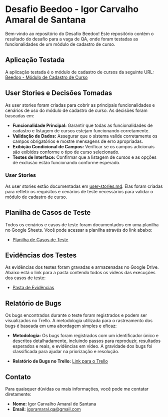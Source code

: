 # Desafio Beedoo - Igor Carvalho Amaral de Santana

Bem-vindo ao repositório do Desafio Beedoo! Este repositório contém o resultado do desafio para a vaga de QA, onde foram testadas as funcionalidades de um módulo de cadastro de curso.

## Aplicação Testada

A aplicação testada é o módulo de cadastro de cursos da seguinte URL: [Beedoo - Módulo de Cadastro de Curso](https://creative-sherbet-a51eac.netlify.app/)

## User Stories e Decisões Tomadas

As user stories foram criadas para cobrir as principais funcionalidades e cenários de uso do módulo de cadastro de curso. As decisões foram baseadas em:

- **Funcionalidade Principal:** Garantir que todas as funcionalidades de cadastro e listagem de cursos estejam funcionando corretamente.
- **Validação de Dados:** Assegurar que o sistema valide corretamente os campos obrigatórios e mostre mensagens de erro apropriadas.
- **Exibição Condicional de Campos:** Verificar se os campos adicionais são exibidos conforme o tipo de curso selecionado.
- **Testes de Interface:** Confirmar que a listagem de cursos e as opções de exclusão estão funcionando conforme esperado.

### User Stories

As user stories estão documentadas em [user-stories.md](user-stories.md). Elas foram criadas para refletir os requisitos e cenários de teste necessários para validar o módulo de cadastro de curso.

## Planilha de Casos de Teste

Todos os cenários e casos de teste foram documentados em uma planilha no Google Sheets. Você pode acessar a planilha através do link abaixo:

- [Planilha de Casos de Teste](https://docs.google.com/spreadsheets/d/1jFoz751T748rq1D38JQ1rO1zy3Te9kMxLG1DWNqKrWo/edit?usp=drive_link)

## Evidências dos Testes

As evidências dos testes foram gravadas e armazenadas no Google Drive. Abaixo está o link para a pasta contendo todos os vídeos das execuções dos casos de teste:

- [Pasta de Evidências](https://drive.google.com/drive/folders/19OPxWj2xyghs3DR5QYOQULnoHSy1j4Q_?usp=drive_link)

## Relatório de Bugs

Os bugs encontrados durante o teste foram registrados e podem ser visualizados no Trello. A metodologia utilizada para o rastreamento dos bugs é baseada em uma abordagem simples e eficaz:

- **Metodologia:** Os bugs foram registrados com um identificador único e descritos detalhadamente, incluindo passos para reproduzir, resultados esperados e reais, e evidências em vídeo. A gravidade dos bugs foi classificada para ajudar na priorização e resolução.

- **Relatório de Bugs no Trello:** [Link para o Trello](https://trello.com/b/5MIt6Yrx/bugs-cursos-beedoo)

## Contato

Para quaisquer dúvidas ou mais informações, você pode me contatar diretamente:

- **Nome:** Igor Carvalho Amaral de Santana
- **Email:** [igoramaral.qa@gmail.com](mailto:igoramaral.qa@gmail.com)
